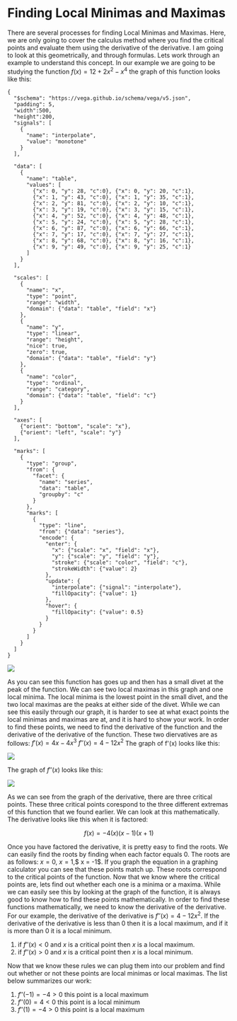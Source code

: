 # Finding Local Minimas and Maximas

There are several processes for finding Local Minimas and Maximas. Here, we are only going to cover the calculus method where you find the critical points and evaluate them using the derivative of the derivative. I am going to look at this geometrically, and through formulas. Lets work through an example to understand this concept. In our example we are going to be studying the function $f(x) = 12 + 2x^2 - x^4$ the graph of this function looks like this:

```vega-lite
{
  "$schema": "https://vega.github.io/schema/vega/v5.json",
  "padding": 5,
  "width":500,
  "height":200,
  "signals": [
    {
      "name": "interpolate",
      "value": "monotone"
    }
  ],

  "data": [
    {
      "name": "table",
      "values": [
        {"x": 0, "y": 28, "c":0}, {"x": 0, "y": 20, "c":1},
        {"x": 1, "y": 43, "c":0}, {"x": 1, "y": 35, "c":1},
        {"x": 2, "y": 81, "c":0}, {"x": 2, "y": 10, "c":1},
        {"x": 3, "y": 19, "c":0}, {"x": 3, "y": 15, "c":1},
        {"x": 4, "y": 52, "c":0}, {"x": 4, "y": 48, "c":1},
        {"x": 5, "y": 24, "c":0}, {"x": 5, "y": 28, "c":1},
        {"x": 6, "y": 87, "c":0}, {"x": 6, "y": 66, "c":1},
        {"x": 7, "y": 17, "c":0}, {"x": 7, "y": 27, "c":1},
        {"x": 8, "y": 68, "c":0}, {"x": 8, "y": 16, "c":1},
        {"x": 9, "y": 49, "c":0}, {"x": 9, "y": 25, "c":1}
      ]
    }
  ],

  "scales": [
    {
      "name": "x",
      "type": "point",
      "range": "width",
      "domain": {"data": "table", "field": "x"}
    },
    {
      "name": "y",
      "type": "linear",
      "range": "height",
      "nice": true,
      "zero": true,
      "domain": {"data": "table", "field": "y"}
    },
    {
      "name": "color",
      "type": "ordinal",
      "range": "category",
      "domain": {"data": "table", "field": "c"}
    }
  ],

  "axes": [
    {"orient": "bottom", "scale": "x"},
    {"orient": "left", "scale": "y"}
  ],

  "marks": [
    {
      "type": "group",
      "from": {
        "facet": {
          "name": "series",
          "data": "table",
          "groupby": "c"
        }
      },
      "marks": [
        {
          "type": "line",
          "from": {"data": "series"},
          "encode": {
            "enter": {
              "x": {"scale": "x", "field": "x"},
              "y": {"scale": "y", "field": "y"},
              "stroke": {"scale": "color", "field": "c"},
              "strokeWidth": {"value": 2}
            },
            "update": {
              "interpolate": {"signal": "interpolate"},
              "fillOpacity": {"value": 1}
            },
            "hover": {
              "fillOpacity": {"value": 0.5}
            }
          }
        }
      ]
    }
  ]
}
```

![](../images/graph4.png)

As you can see this function has goes up and then has a small divet at the peak of the function. We can see two local maximas in this graph and one local minima. The local minima is the lowest point in the small divet, and the two local maximas are the peaks at either side of the divet. While we can see this easily through our graph, it is harder to see at what exact points the local minimas and maximas are at, and it is hard to show your work. In order to find these points, we need to find the derivative of the function and the derivative of the derivative of the function. These two diervatives are as follows: $f'(x) = 4x - 4x^3$ $f''(x) = 4 - 12x^2$ The graph of f'(x) looks like this:

![](../images/graph5.png)

The graph of $f''(x)$ looks like this:

![](../images/graph6.png)

As we can see from the graph of the derivative, there are three critical points. These three critical points corespond to the three different extremas of this function that we found earlier. We can look at this mathematically. The derivative looks like this when it is factored: 

$$
f(x) = -4(x)(x-1)(x+1)
$$

 Once you have factored the derivative, it is pretty easy to find the roots. We can easily find the roots by finding when each factor equals 0. The roots are as follows: $x = 0$, $x = 1$,$ x = -1$. If you graph the equation in a graphing calculator you can see that these points match up. These roots correspond to the critical points of the function. Now that we know where the critical points are, lets find out whether each one is a minima or a maxima. While we can easily see this by looking at the graph of the function, it is always good to know how to find these points mathematically. In order to find these functions mathematically, we need to know the derivative of the derivative. For our example, the derivative of the derivative is $f''(x) = 4 - 12x^2$. If the derivative of the derivative is less than 0 then it is a local maximum, and if it is more than 0 it is a local minimum.

1. if $f''(x) \lt 0$ and $x$ is a critical point then $x$ is a local maximum.
2. if $f''(x) \gt 0$ and $x$ is a critical point then $x$ is a local minimum. 

Now that we know these rules we can plug them into our problem and find out whether or not these points are local minimas or local maximas. The list below summarizes our work:

1. $f''(-1) = -4 \gt 0$ this point is a local maximum
2. $f''(0) = 4 \lt 0$ this point is a local minimum
3. $f''(1) = -4 \gt 0$ this point is a local maximum
